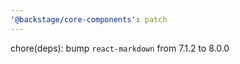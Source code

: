 ```yaml
---
'@backstage/core-components': patch
---
```


chore(deps): bump `react-markdown` from 7.1.2 to 8.0.0
